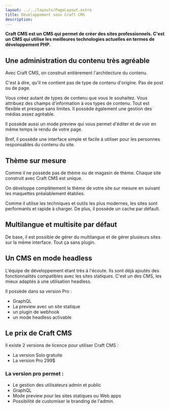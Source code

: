 ```yaml
---
layout: ../../layouts/PageLayout.astro
title: Développement sous Craft CMS
description:
---
```

**Craft CMS est un CMS qui permet de créer des sites professionnels. C'est un CMS qui utilise les meilleures technologies actuelles en termes de développement PHP.**

## Une administration du contenu très agréable

Avec Craft CMS, on construit entièrement l'architecture du contenu.

C'est à dire, qu'il ne contient pas de type de contenu d'origine. Pas de post ou de page.

Vous créez autant de types de contenu que vous le souhaitez. Vous attribuez des champs d'information à vos types de contenu. Tout est flexible et presque sans limites. Il possède également une gestion des médias assez agréable.

Il possède aussi un mode preview qui vous permet d'éditer et de voir en même temps le rendu de votre page.

Bref, il possède une interface simple et facile à utiliser pour les personnes responsables du contenu du site.

## Thème sur mesure

Comme il ne possède pas de thème ou de magasin de thème. Chaque site construit avec Craft CMS est unique.

On développe complètement le thème de votre site sur mesure en suivant les maquettes préalablement établies.

Comme il utilise les techniques et outils les plus modernes, les sites sont performants et rapide à charger.
De plus, il possède un cache par défault.

## Multilangue et multisite par défaut

De base, il est possible de gérer du multilangue et de gérer plusieurs sites sur la même interface. Tout ça sans plugin.

## Un CMS en mode headless

L'équipe de développement étant très à l'écoute. Ils sont déjà ajoutés des fonctionnalités compatibles avec les sites statiques.
C'est un des CMS, les mieux adaptés à une utilisation headless.

Il possède dans sa version Pro :

- GraphQL
- La preview avec un site statique
- un plugin de webhook
- un mode headless activable

## Le prix de Craft CMS

Il existe 2 versions de licence pour utiliser Craft CMS :

- La version Solo gratuite
- La version Pro 299$

### La version pro permet :

- Le gestion des utilisateurs admin et public
- GraphQL
- Mode preview pour les sites statiques ou Web apps
- Possibilité de customiser le branding de l'admin.
